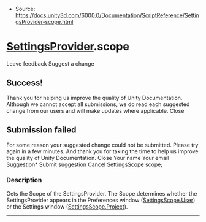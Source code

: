 * Source: https://docs.unity3d.com/6000.0/Documentation/ScriptReference/SettingsProvider-scope.html

#  [SettingsProvider](https://docs.unity3d.com/6000.0/Documentation/ScriptReference/SettingsProvider.html).scope
Leave feedback
Suggest a change
## Success!
Thank you for helping us improve the quality of Unity Documentation. Although we cannot accept all submissions, we do read each suggested change from our users and will make updates where applicable.
Close
## Submission failed
For some reason your suggested change could not be submitted. Please <a>try again</a> in a few minutes. And thank you for taking the time to help us improve the quality of Unity Documentation.
Close
Your name Your email Suggestion* Submit suggestion
Cancel
[SettingsScope](https://docs.unity3d.com/6000.0/Documentation/ScriptReference/SettingsScope.html) scope; 
### Description
Gets the Scope of the SettingsProvider. The Scope determines whether the SettingsProvider appears in the Preferences window ([SettingsScope.User](https://docs.unity3d.com/6000.0/Documentation/ScriptReference/SettingsScope.User.html)) or the Settings window ([SettingsScope.Project](https://docs.unity3d.com/6000.0/Documentation/ScriptReference/SettingsScope.Project.html)).
* * *

